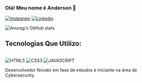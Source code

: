 ### Olá! Meu nome é Anderson 🤝

[![Instagram](https://img.shields.io/badge/Instagram-E4405F?style=for-the-badge&logo=instagram&logoColor=white)](https://www.instagram.com/zzz_adrr/)
[![Linkedin](https://img.shields.io/badge/LinkedIn-0077B5?style=for-the-badge&logo=linkedin&logoColor=white)](https://www.linkedin.com/in/anderson-nascimento-b58150215/)

![Anurag's GitHub stats](https://github-readme-stats.vercel.app/api?username=zzzAnderzz&show_icons=true&theme=radical)

## Tecnologias Que Utilizo:
<div style="display: inline-block"></br>
<img alt="HTML5" src="https://img.shields.io/badge/HTML-239120?style=for-the-badge&logo=html5&logoColor=white">
<img alt="CSS3" src="https://img.shields.io/badge/CSS-239120?&style=for-the-badge&logo=css3&logoColor=white">
<img alt="JAVASCRIPT" src="https://img.shields.io/badge/JavaScript-F7DF1E?style=for-the-badge&logo=javascript&logoColor=black">
</div></br>

Desenvolvedor Novato em fase de estudos e iniciante na área de Cybersecurity.
